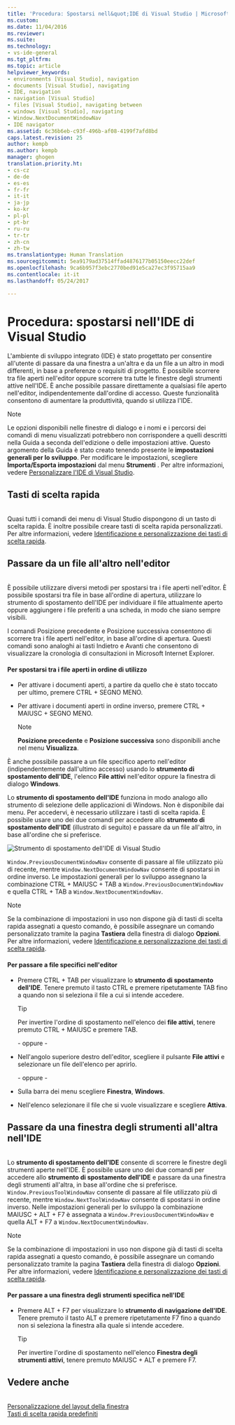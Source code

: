 ```yaml
---
title: 'Procedura: Spostarsi nell&quot;IDE di Visual Studio | Microsoft Docs'
ms.custom: 
ms.date: 11/04/2016
ms.reviewer: 
ms.suite: 
ms.technology:
- vs-ide-general
ms.tgt_pltfrm: 
ms.topic: article
helpviewer_keywords:
- environments [Visual Studio], navigation
- documents [Visual Studio], navigating
- IDE, navigation
- navigation [Visual Studio]
- files [Visual Studio], navigating between
- windows [Visual Studio], navigating
- Window.NextDocumentWindowNav
- IDE navigator
ms.assetid: 6c36b6eb-c93f-496b-af08-4199f7afd8bd
caps.latest.revision: 25
author: kempb
ms.author: kempb
manager: ghogen
translation.priority.ht:
- cs-cz
- de-de
- es-es
- fr-fr
- it-it
- ja-jp
- ko-kr
- pl-pl
- pt-br
- ru-ru
- tr-tr
- zh-cn
- zh-tw
ms.translationtype: Human Translation
ms.sourcegitcommit: 5ea9179ad37514ffad4876177b05150eecc22def
ms.openlocfilehash: 9ca6b957f3ebc2770bed91e5ca27ec3f95715aa9
ms.contentlocale: it-it
ms.lasthandoff: 05/24/2017

---
```

# Procedura: spostarsi nell'IDE di Visual Studio
<a id="how-to-move-around-in-the-visual-studio-ide" class="xliff"></a>
L'ambiente di sviluppo integrato (IDE) è stato progettato per consentire all'utente di passare da una finestra a un'altra e da un file a un altro in modi differenti, in base a preferenze o requisiti di progetto. È possibile scorrere tra file aperti nell'editor oppure scorrere tra tutte le finestre degli strumenti attive nell'IDE. È anche possibile passare direttamente a qualsiasi file aperto nell'editor, indipendentemente dall'ordine di accesso. Queste funzionalità consentono di aumentare la produttività, quando si utilizza l'IDE.  
  
> [!NOTE]
>  Le opzioni disponibili nelle finestre di dialogo e i nomi e i percorsi dei comandi di menu visualizzati potrebbero non corrispondere a quelli descritti nella Guida a seconda dell'edizione o delle impostazioni attive. Questo argomento della Guida è stato creato tenendo presente le **impostazioni generali per lo sviluppo**. Per modificare le impostazioni, scegliere **Importa/Esporta impostazioni** dal menu **Strumenti** . Per altre informazioni, vedere [Personalizzare l'IDE di Visual Studio](../ide/personalizing-the-visual-studio-ide.md).  
  
## Tasti di scelta rapida
<a id="keyboard-shortcuts" class="xliff"></a>  
 Quasi tutti i comandi dei menu di Visual Studio dispongono di un tasto di scelta rapida. È inoltre possibile creare tasti di scelta rapida personalizzati. Per altre informazioni, vedere [Identificazione e personalizzazione dei tasti di scelta rapida](../ide/identifying-and-customizing-keyboard-shortcuts-in-visual-studio.md).  
  
## Passare da un file all'altro nell'editor
<a id="navigating-among-files-in-the-editor" class="xliff"></a>  
 È possibile utilizzare diversi metodi per spostarsi tra i file aperti nell'editor. È possibile spostarsi tra file in base all'ordine di apertura, utilizzare lo strumento di spostamento dell'IDE per individuare il file attualmente aperto oppure aggiungere i file preferiti a una scheda, in modo che siano sempre visibili.  
  
 I comandi Posizione precedente e Posizione successiva consentono di scorrere tra i file aperti nell'editor, in base all'ordine di apertura. Questi comandi sono analoghi ai tasti Indietro e Avanti che consentono di visualizzare la cronologia di consultazioni in Microsoft Internet Explorer.  
  
#### Per spostarsi tra i file aperti in ordine di utilizzo
<a id="to-move-through-open-files-in-order-of-use" class="xliff"></a>  
  
-   Per attivare i documenti aperti, a partire da quello che è stato toccato per ultimo, premere CTRL + SEGNO MENO.  
  
-   Per attivare i documenti aperti in ordine inverso, premere CTRL + MAIUSC + SEGNO MENO.  
  
    > [!NOTE]
    >  **Posizione precedente** e **Posizione successiva** sono disponibili anche nel menu **Visualizza**.  
  
 È anche possibile passare a un file specifico aperto nell'editor (indipendentemente dall'ultimo accesso) usando lo **strumento di spostamento dell'IDE**, l'elenco **File attivi** nell'editor oppure la finestra di dialogo **Windows**.  
  
 Lo **strumento di spostamento dell'IDE** funziona in modo analogo allo strumento di selezione delle applicazioni di Windows. Non è disponibile dai menu. Per accedervi, è necessario utilizzare i tasti di scelta rapida. È possibile usare uno dei due comandi per accedere allo **strumento di spostamento dell'IDE** (illustrato di seguito) e passare da un file all'altro, in base all'ordine che si preferisce.  
  
 ![Strumento di spostamento dell'IDE di Visual Studio](../ide/media/vs2015_ide_navigator.png "VS2015_IDE_Navigator")  
  
 `Window.PreviousDocumentWindowNav` consente di passare al file utilizzato più di recente, mentre `Window.NextDocumentWindowNav` consente di spostarsi in ordine inverso. Le impostazioni generali per lo sviluppo assegnano la combinazione CTRL + MAIUSC + TAB a `Window.PreviousDocumentWindowNav` e quella CTRL + TAB a `Window.NextDocumentWindowNav`.  
  
> [!NOTE]
>  Se la combinazione di impostazioni in uso non dispone già di tasti di scelta rapida assegnati a questo comando, è possibile assegnare un comando personalizzato tramite la pagina **Tastiera** della finestra di dialogo **Opzioni**. Per altre informazioni, vedere [Identificazione e personalizzazione dei tasti di scelta rapida](../ide/identifying-and-customizing-keyboard-shortcuts-in-visual-studio.md).  
  
#### Per passare a file specifici nell'editor
<a id="to-switch-to-specific-files-in-the-editor" class="xliff"></a>  
  
-   Premere CTRL + TAB per visualizzare lo **strumento di spostamento dell'IDE**. Tenere premuto il tasto CTRL e premere ripetutamente TAB fino a quando non si seleziona il file a cui si intende accedere.  
  
    > [!TIP]
    >  Per invertire l'ordine di spostamento nell'elenco dei **file attivi**, tenere premuto CTRL + MAIUSC e premere TAB.  
  
     \- oppure -  
  
-   Nell'angolo superiore destro dell'editor, scegliere il pulsante **File attivi** e selezionare un file dell'elenco per aprirlo.  
  
     \- oppure -  
  
-   Sulla barra dei menu scegliere **Finestra**, **Windows**.  
  
-   Nell'elenco selezionare il file che si vuole visualizzare e scegliere **Attiva**.  
  
## Passare da una finestra degli strumenti all'altra nell'IDE
<a id="navigating-among-tool-windows-in-the-ide" class="xliff"></a>  
 Lo **strumento di spostamento dell'IDE** consente di scorrere le finestre degli strumenti aperte nell'IDE. È possibile usare uno dei due comandi per accedere allo **strumento di spostamento dell'IDE** e passare da una finestra degli strumenti all'altra, in base all'ordine che si preferisce. `Window.PreviousToolWindowNav` consente di passare al file utilizzato più di recente, mentre `Window.NextToolWindowNav` consente di spostarsi in ordine inverso. Nelle impostazioni generali per lo sviluppo la combinazione MAIUSC + ALT + F7 è assegnata a `Window.PreviousDocumentWindowNav` e quella ALT + F7 a `Window.NextDocumentWindowNav`.  
  
> [!NOTE]
>  Se la combinazione di impostazioni in uso non dispone già di tasti di scelta rapida assegnati a questo comando, è possibile assegnare un comando personalizzato tramite la pagina **Tastiera** della finestra di dialogo **Opzioni**. Per altre informazioni, vedere [Identificazione e personalizzazione dei tasti di scelta rapida](../ide/identifying-and-customizing-keyboard-shortcuts-in-visual-studio.md).  
  
#### Per passare a una finestra degli strumenti specifica nell'IDE
<a id="to-switch-to-a-specific-tool-window-in-the-ide" class="xliff"></a>  
  
-   Premere ALT + F7 per visualizzare lo **strumento di navigazione dell'IDE**. Tenere premuto il tasto ALT e premere ripetutamente F7 fino a quando non si seleziona la finestra alla quale si intende accedere.  
  
    > [!TIP]
    >  Per invertire l'ordine di spostamento nell'elenco **Finestra degli strumenti attivi**, tenere premuto MAIUSC + ALT e premere F7.  
  
## Vedere anche
<a id="see-also" class="xliff"></a>  
 [Personalizzazione del layout della finestra](../ide/customizing-window-layouts-in-visual-studio.md)   
 [Tasti di scelta rapida predefiniti](../ide/default-keyboard-shortcuts-in-visual-studio.md)
